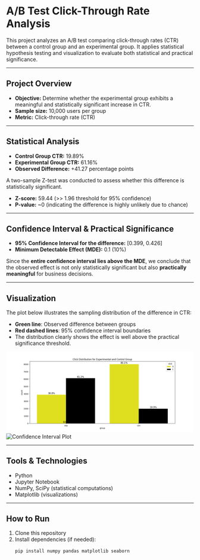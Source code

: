 # A/B Test Click-Through Rate Analysis

This project analyzes an A/B test comparing click-through rates (CTR) between a control group and an experimental group. It applies statistical hypothesis testing and visualization to evaluate both statistical and practical significance.

---

## Project Overview

- **Objective:** Determine whether the experimental group exhibits a meaningful and statistically significant increase in CTR.
- **Sample size:** 10,000 users per group
- **Metric:** Click-through rate (CTR)

---

## Statistical Analysis

- **Control Group CTR:** 19.89%
- **Experimental Group CTR:** 61.16%
- **Observed Difference:** +41.27 percentage points

A two-sample Z-test was conducted to assess whether this difference is statistically significant.

- **Z-score:** 59.44 (>> 1.96 threshold for 95% confidence)
- **P-value:** ~0 (indicating the difference is highly unlikely due to chance)

---

## Confidence Interval & Practical Significance

- **95% Confidence Interval for the difference:** [0.399, 0.426]
- **Minimum Detectable Effect (MDE):** 0.1 (10%)

Since the **entire confidence interval lies above the MDE**, we conclude that the observed effect is not only statistically significant but also **practically meaningful** for business decisions.

---

## Visualization

The plot below illustrates the sampling distribution of the difference in CTR:

- **Green line**: Observed difference between groups
- **Red dashed lines**: 95% confidence interval boundaries
- The distribution clearly shows the effect is well above the practical significance threshold.

![Click Distribution Con and Exp](click_distribution_control_and_experimental_group.png)
![Confidence Interval Plot](images/normal_distribution_plot.png)

---

## Tools & Technologies

- Python
- Jupyter Notebook
- NumPy, SciPy (statistical computations)
- Matplotlib (visualizations)

---

## How to Run

1. Clone this repository
2. Install dependencies (if needed):  
   ```bash
   pip install numpy pandas matplotlib seaborn

